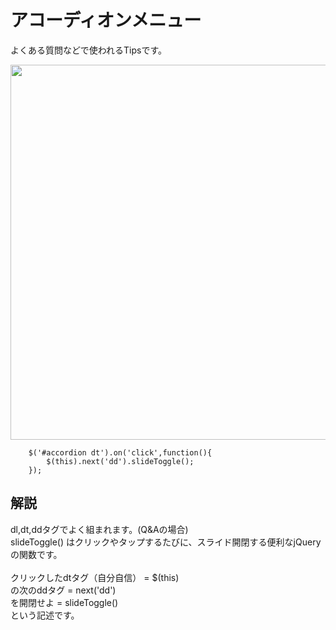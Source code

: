 # アコーディオンメニュー
よくある質問などで使われるTipsです。  

<img src="https://github.com/55Kaerukun/JavaScript/blob/master/images/qa.png" width="600px">
<br>

```
    $('#accordion dt').on('click',function(){
        $(this).next('dd').slideToggle();
    });
```

## 解説

dl,dt,ddタグでよく組まれます。(Q&Aの場合)  
slideToggle() はクリックやタップするたびに、スライド開閉する便利なjQueryの関数です。  
<br>
クリックしたdtタグ（自分自信） = $(this)  
の次のddタグ = next('dd')  
を開閉せよ = slideToggle()  
という記述です。
